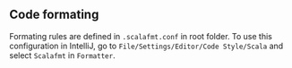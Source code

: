 ## Code formating

Formating rules are defined in `.scalafmt.conf` in root folder. To use this configuration in IntelliJ, go to `File/Settings/Editor/Code Style/Scala` and select `Scalafmt` in `Formatter`.
